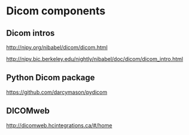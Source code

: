 # Dicom components

## Dicom intros

  http://nipy.org/nibabel/dicom/dicom.html
  
  http://nipy.bic.berkeley.edu/nightly/nibabel/doc/dicom/dicom_intro.html

## Python Dicom package

  https://github.com/darcymason/pydicom
  
## DICOMweb

  http://dicomweb.hcintegrations.ca/#/home

